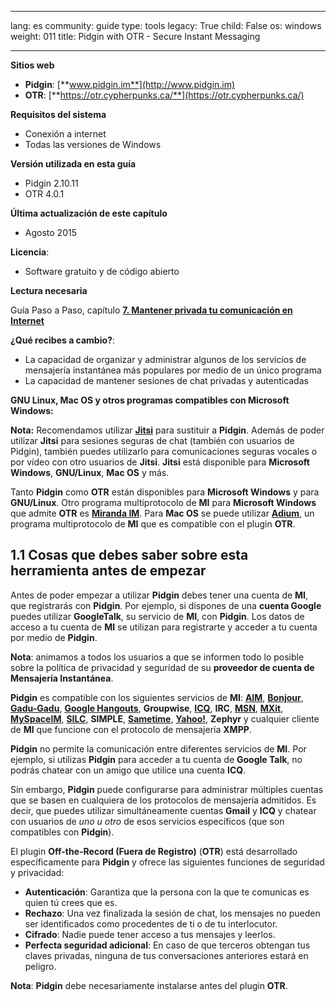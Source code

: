 

---

lang: es
community: guide
type: tools
legacy: True
child: False
os: windows
weight: 011
title: Pidgin with OTR - Secure Instant Messaging

---

**Sitios web**

- **Pidgin**: [**www.pidgin.im**](http://www.pidgin.im)
- **OTR**: [**https://otr.cypherpunks.ca/**](https://otr.cypherpunks.ca/)

**Requisitos del sistema**

- Conexión a internet
- Todas las versiones de Windows 

**Versión utilizada en esta guía**

- Pidgin 2.10.11
- OTR 4.0.1 

**Última actualización de este capítulo**

- Agosto 2015

**Licencia**: 

- Software gratuito y de código abierto

**Lectura necesaria**

Guía Paso a Paso, capítulo [**7. Mantener privada tu comunicación en Internet**](/es/chapter-7)

**¿Qué recibes a cambio?**: 

- La capacidad de organizar y administrar algunos de los servicios de mensajería instantánea más populares por medio de un único programa 
- La capacidad de mantener sesiones de chat privadas y autenticadas

**GNU Linux, Mac OS y otros programas compatibles con Microsoft Windows:**

**Nota:** Recomendamos utilizar [**Jitsi**](/es/jitsi) para sustituir a **Pidgin**. Además de poder utilizar **Jitsi** para sesiones seguras de chat (también con usuarios de Pidgin), también puedes utilizarlo para comunicaciones seguras vocales o por vídeo con otro usuarios de **Jitsi**. **Jitsi** está disponible para **Microsoft Windows**, **GNU/Linux**, **Mac OS** y más.

Tanto **Pidgin** como **OTR** están disponibles para **Microsoft Windows** y para **GNU/Linux**. Otro programa multiprotocolo de **MI** para **Microsoft Windows** que admite **OTR** es [**Miranda IM**](http://www.miranda-im.org/). Para **Mac OS** se puede utilizar [**Adium**](http://adium.im/), un programa multiprotocolo de **MI** que es compatible con el plugin **OTR**.

## 1.1 Cosas que debes saber sobre esta herramienta antes de empezar ##

Antes de poder empezar a utilizar **Pidgin** debes tener una cuenta de **MI**, que registrarás con **Pidgin**. Por ejemplo, si dispones de una **cuenta Google** puedes utilizar **GoogleTalk**, su servicio de  **MI**, con **Pidgin**. Los datos de acceso a tu cuenta de  **MI** se utilizan para registrarte y acceder a tu cuenta por medio de **Pidgin**. 

**Nota**: animamos a todos los usuarios a que se informen todo lo posible sobre la política de privacidad y seguridad de su **proveedor de cuenta de Mensajería Instantánea**. 

**Pidgin** es compatible con los siguientes servicios de **MI**: [**AIM**](https://www.aim.com/), [**Bonjour**](http://www.apple.com/es/support/bonjour/), [**Gadu-Gadu**](http://komunikator.gadu-gadu.pl/), [**Google Hangouts**](http://www.google.com/intl/es/hangouts/), **Groupwise**, [**ICQ**](http://www.icq.com), **IRC**, [**MSN**](http://www.msn.com/), [**MXit**](http://www.mxit.com/), [**MySpaceIM**](http://www.myspace.com/guide/im), [**SILC**](http://silcnet.org/), **SIMPLE**, [**Sametime**](http://www.ibm.com/developerworks/downloads/ls/lst/), [**Yahoo!**](http://es.messenger.yahoo.com), **Zephyr** y cualquier cliente de **MI** que funcione con el protocolo de mensajería **XMPP**.

**Pidgin** no permite la comunicación entre diferentes servicios de **MI**. Por ejemplo, si utilizas **Pidgin** para acceder a tu cuenta de **Google Talk**, no podrás chatear con un amigo que utilice una cuenta **ICQ**. 

Sin embargo, **Pidgin** puede configurarse para administrar múltiples cuentas que se basen en cualquiera de los protocolos de mensajería admitidos. Es decir, que puedes utilizar simultáneamente cuentas **Gmail** y **ICQ** y chatear con usuarios de *uno u otro* de esos servicios específicos (que son compatibles con **Pidgin**). 

El plugin **Off-the-Record (Fuera de Registro)** (**OTR**) está desarrollado específicamente para **Pidgin** y ofrece las siguientes funciones de seguridad y privacidad: 

- **Autenticación**: Garantiza que la persona con la que te comunicas es quien tú crees que es.
- **Rechazo**: Una vez finalizada la sesión de chat, los mensajes no pueden ser identificados como procedentes de ti o de tu interlocutor.
- **Cifrado**: Nadie puede tener acceso a tus mensajes y leerlos.
- **Perfecta seguridad adicional**: En caso de que terceros obtengan tus claves privadas, ninguna de tus conversaciones anteriores estará en peligro.

**Nota**: **Pidgin** debe necesariamente instalarse antes del plugin **OTR**.

